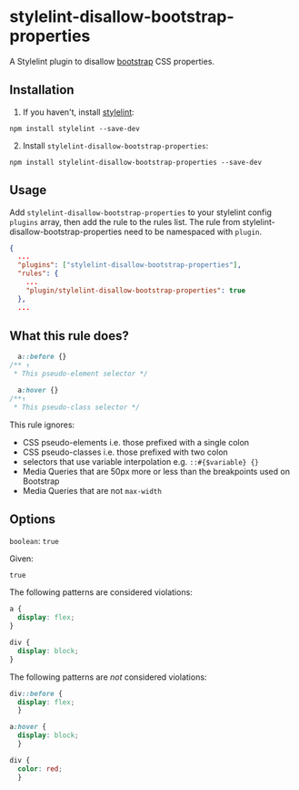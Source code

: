 # stylelint-disallow-bootstrap-properties

A Stylelint plugin to disallow [bootstrap](https://getbootstrap.com/) CSS properties.

## Installation

1. If you haven't, install [stylelint](https://stylelint.io/):

```
npm install stylelint --save-dev
```

2.  Install `stylelint-disallow-bootstrap-properties`:

```
npm install stylelint-disallow-bootstrap-properties --save-dev
```

## Usage

Add `stylelint-disallow-bootstrap-properties` to your stylelint config `plugins` array, then add the rule to the rules list. The rule from stylelint-disallow-bootstrap-properties need to be namespaced with `plugin`.

```json
{
  ...
  "plugins": ["stylelint-disallow-bootstrap-properties"],
  "rules": {
    ...
    "plugin/stylelint-disallow-bootstrap-properties": true
  },
  ...
```

## What this rule does?

<!-- prettier-ignore -->
```css
  a::before {}
/** ↑
 * This pseudo-element selector */

  a:hover {}
/**↑
 * This pseudo-class selector */
```

This rule ignores:

- CSS pseudo-elements i.e. those prefixed with a single colon
- CSS pseudo-classes i.e. those prefixed with two colon
- selectors that use variable interpolation e.g. `::#{$variable} {}`
- Media Queries that are 50px more or less than the breakpoints used on Bootstrap
- Media Queries that are not `max-width`

## Options

`boolean`: `true`

Given:

```
true
```

The following patterns are considered violations:

<!-- prettier-ignore -->
```css
a {
  display: flex;
}
```

<!-- prettier-ignore -->
```css
div {
  display: block;
}
```

The following patterns are _not_ considered violations:

<!-- prettier-ignore -->
```css
div::before {
  display: flex;
  }
```

<!-- prettier-ignore -->
```css
a:hover {
  display: block;
  }
```

<!-- prettier-ignore -->
```css
div {
  color: red;
  }
```
